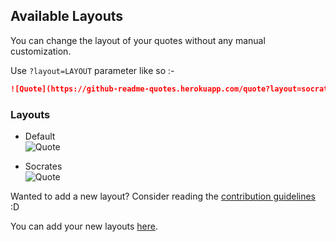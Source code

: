 ## Available Layouts

You can change the layout of your quotes without any manual customization.

Use `?layout=LAYOUT` parameter like so :-

```md
![Quote](https://github-readme-quotes.herokuapp.com/quote?layout=socrates)
```
### Layouts

- Default <br>
  ![Quote](https://github-readme-quotes.herokuapp.com/quote)
  
- Socrates <br>
  ![Quote](https://github-readme-quotes.herokuapp.com/quote?layout=socrates&theme=dark)
  

Wanted to add a new layout? Consider reading the [contribution guidelines](../CONTRIBUTING.md#themes-contribution) :D

You can add your new layouts [here](./layout.js).
  
